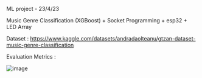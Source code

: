 ML project - 23/4/23 

Music Genre Classification (XGBoost) + Socket Programming + esp32 + LED Array

Dataset : https://www.kaggle.com/datasets/andradaolteanu/gtzan-dataset-music-genre-classification

Evaluation Metrics :

![image](https://user-images.githubusercontent.com/70153723/235292367-b06c8b21-f3ec-4f61-8c84-16973edb4a85.png)


